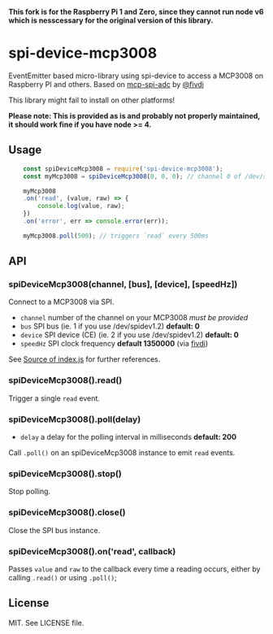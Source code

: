 **This fork is for the Raspberry Pi 1 and Zero, since they cannot run node v6 which is nesscessary for the original version of this library.**

# spi-device-mcp3008

EventEmitter based micro-library using spi-device to access a MCP3008 on Raspberry PI and others. Based on [mcp-spi-adc][1] by [@fivdi][2]

This library might fail to install on other platforms!

**Please note: This is provided as is and probably not properly maintained, it should work fine if you have node >= 4.**



## Usage

```js
    const spiDeviceMcp3008 = require('spi-device-mcp3008');
    const myMcp3008 = spiDeviceMcp3008(0, 0, 0); // channel 0 of /dev/spidev0.0

    myMcp3008
    .on('read', (value, raw) => {
        console.log(value, raw);
    })
    .on('error', err => console.error(err));

    myMcp3008.poll(500); // triggers `read` every 500ms
```

## API

### spiDeviceMcp3008(channel, [bus], [device], [speedHz])

Connect to a MCP3008 via SPI.

- `channel` number of the channel on your MCP3008 *must be provided*
- `bus` SPI bus (ie. 1 if you use /dev/spidev1.2) **default: 0**
- `device`  SPI device (CE) (ie. 2 if you use /dev/spidev1.2) **default: 0**
- `speedHz` SPI clock frequency **default 1350000** (via [fivdi][3])

See [Source of index.js](https://github.com/pichfl/spi-device-mcp3008/blob/master/index.js) for further references.


### spiDeviceMcp3008().read()

Trigger a single `read` event.


### spiDeviceMcp3008().poll(delay)

- `delay` a delay for the polling interval in milliseconds **default: 200**

Call `.poll()` on an spiDeviceMcp3008 instance to emit `read` events.


### spiDeviceMcp3008().stop()

Stop polling.


### spiDeviceMcp3008().close()

Close the SPI bus instance.


### spiDeviceMcp3008().on('read', callback)

Passes `value` and `raw` to the callback every time a reading occurs, either by calling `.read()` or using `.poll()`;




## License

MIT. See LICENSE file.


[1]: https://github.com/fivdi/mcp-spi-adc
[2]: https://github.com/fivdi
[3]: https://github.com/fivdi/mcp-spi-adc/blob/9befc01cc4806a1bf924e0acb31fc6505f9fdde4/mcp-spi-adc.js#L9
